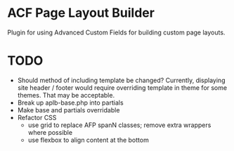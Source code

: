 # ACF Page Layout Builder

Plugin for using Advanced Custom Fields for building custom page layouts.

# TODO

* Should method of including template be changed? Currently, displaying site header / footer would require overriding template in theme for some themes. That may be acceptable.
* Break up aplb-base.php into partials
* Make base and partials overridable
* Refactor CSS
  * use grid to replace AFP spanN classes; remove extra wrappers where possible
  * use flexbox to align content at the bottom
